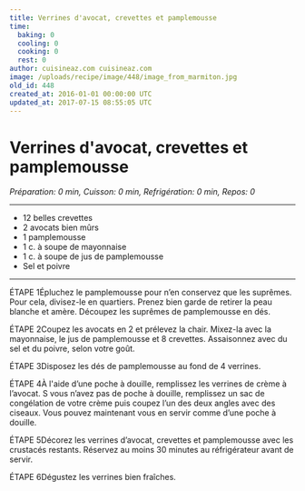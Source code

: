 ```yaml
---
title: Verrines d'avocat, crevettes et pamplemousse
time:
  baking: 0
  cooling: 0
  cooking: 0
  rest: 0
author: cuisineaz.com cuisineaz.com
image: /uploads/recipe/image/448/image_from_marmiton.jpg
old_id: 448
created_at: 2016-01-01 00:00:00 UTC
updated_at: 2017-07-15 08:55:05 UTC
---
```


# Verrines d'avocat, crevettes et pamplemousse

*Préparation: 0 min, Cuisson: 0 min, Refrigération: 0 min, Repos: 0*

---

- 12 belles crevettes
- 2 avocats bien mûrs
- 1 pamplemousse
- 1 c. à soupe de mayonnaise
- 1 c. à soupe de jus de pamplemousse
- Sel et poivre

---

ÉTAPE 1Épluchez le pamplemousse pour n’en conservez que les suprêmes. Pour cela, divisez-le en quartiers. Prenez bien garde de retirer la peau blanche et amère. Découpez les suprêmes de pamplemousse en dés.

ÉTAPE 2Coupez les avocats en 2 et prélevez la chair. Mixez-la avec la mayonnaise, le jus de pamplemousse et 8 crevettes. Assaisonnez avec du sel et du poivre, selon votre goût.

ÉTAPE 3Disposez les dés de pamplemousse au fond de 4 verrines.

ÉTAPE 4À l'aide d’une poche à douille, remplissez les verrines de crème à l’avocat. S vous n’avez pas de poche à douille, remplissez un sac de congélation de votre crème puis coupez l’un des deux angles avec des ciseaux. Vous pouvez maintenant vous en servir comme d’une poche à douille.

ÉTAPE 5Décorez les verrines d’avocat, crevettes et pamplemousse avec les crustacés restants. Réservez au moins 30 minutes au réfrigérateur avant de servir.

ÉTAPE 6Dégustez les verrines bien fraîches.
